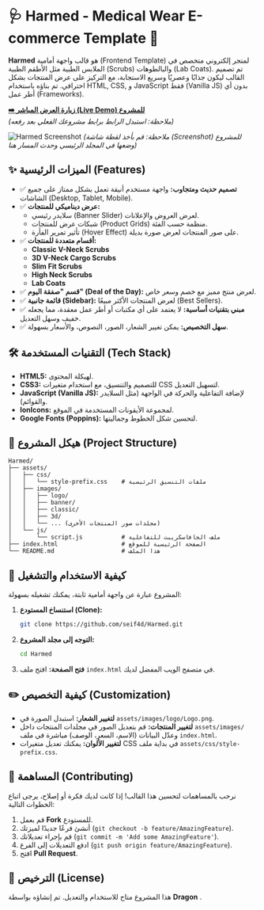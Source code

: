 # 🩺 Harmed - Medical Wear E-commerce Template 👕

**Harmed** هو قالب واجهة أمامية (Frontend Template) لمتجر إلكتروني متخصص في الملابس الطبية مثل الأطقم الطبية (Scrubs) والبالطوهات (Lab Coats). تم تصميم القالب ليكون جذابًا وعصريًا وسريع الاستجابة، مع التركيز على عرض المنتجات بشكل احترافي. تم بناؤه باستخدام HTML, CSS, و JavaScript فقط (Vanilla JS) بدون أي أطر عمل (Frameworks).

**[➡️ زيارة العرض المباشر (Live Demo) للمشروع](https://seif4d.github.io/Harmed/)**  
*(ملاحظة: استبدل الرابط برابط مشروعك الفعلي بعد رفعه)*

![Harmed Screenshot](https://raw.githubusercontent.com/seif4d/Harmed/master/screenshot.png)
*(ملاحظة: قم بأخذ لقطة شاشة (Screenshot) للمشروع وضعها في المجلد الرئيسي وحدث المسار هنا)*

## ✨ الميزات الرئيسية (Features)

*   ✅ **تصميم حديث ومتجاوب:** واجهة مستخدم أنيقة تعمل بشكل ممتاز على جميع الشاشات (Desktop, Tablet, Mobile).
*   ✅ **عرض ديناميكي للمنتجات:**
    *   سلايدر رئيسي (Banner Slider) لعرض العروض والإعلانات.
    *   شبكات عرض للمنتجات (Product Grids) منظمة حسب الفئة.
    *   تأثير تمرير الفأرة (Hover Effect) على صور المنتجات لعرض صورة بديلة.
*   ✅ **أقسام متعددة للمنتجات:**
    *   **Classic V-Neck Scrubs**
    *   **3D V-Neck Cargo Scrubs**
    *   **Slim Fit Scrubs**
    *   **High Neck Scrubs**
    *   **Lab Coats**
*   ✅ **قسم "صفقة اليوم" (Deal of the Day):** لعرض منتج مميز مع خصم وسعر خاص.
*   ✅ **قائمة جانبية (Sidebar):** لعرض المنتجات الأكثر مبيعًا (Best Sellers).
*   ✅ **مبني بتقنيات أساسية:** لا يعتمد على أي مكتبات أو أطر عمل معقدة، مما يجعله خفيف وسهل التعديل.
*   ✅ **سهل التخصيص:** يمكن تغيير الشعار، الصور، النصوص، والأسعار بسهولة.

## 🛠️ التقنيات المستخدمة (Tech Stack)

*   **HTML5:** لهيكلة المحتوى.
*   **CSS3:** للتصميم والتنسيق، مع استخدام متغيرات CSS لتسهيل التعديل.
*   **JavaScript (Vanilla JS):** لإضافة التفاعلية والحركة في الواجهة (مثل السلايدر والقوائم).
*   **IonIcons:** لمجموعة الأيقونات المستخدمة في الموقع.
*   **Google Fonts (Poppins):** لتحسين شكل الخطوط وجماليتها.

## 📂 هيكل المشروع (Project Structure)

```
Harmed/
├── assets/
│   ├── css/
│   │   └── style-prefix.css    # ملفات التنسيق الرئيسية
│   ├── images/
│   │   ├── logo/
│   │   ├── banner/
│   │   ├── classic/
│   │   ├── 3d/
│   │   └── ... (مجلدات صور المنتجات الأخرى)
│   └── js/
│       └── script.js           # ملف الجافاسكريبت للتفاعلية
├── index.html                  # الصفحة الرئيسية للموقع
└── README.md                   # هذا الملف
```

## 🚀 كيفية الاستخدام والتشغيل

المشروع عبارة عن واجهة أمامية ثابتة، يمكنك تشغيله بسهولة:

1.  **استنساخ المستودع (Clone):**
    ```bash
    git clone https://github.com/seif4d/Harmed.git 
    ```
2.  **التوجه إلى مجلد المشروع:**
    ```bash
    cd Harmed
    ```
3.  **فتح الصفحة:**
    افتح ملف `index.html` في متصفح الويب المفضل لديك.

## ✏️ كيفية التخصيص (Customization)

*   **لتغيير الشعار:** استبدل الصورة في `assets/images/logo/Logo.png`.
*   **لتغيير المنتجات:** قم بتعديل الصور في مجلدات المنتجات داخل `assets/images/` وعدّل البيانات (الاسم، السعر، الوصف) مباشرة في ملف `index.html`.
*   **لتغيير الألوان:** يمكنك تعديل متغيرات CSS في بداية ملف `assets/css/style-prefix.css`.

## 🤝 المساهمة (Contributing)

نرحب بالمساهمات لتحسين هذا القالب! إذا كانت لديك فكرة أو إصلاح، يرجى اتباع الخطوات التالية:

1.  قم بعمل **Fork** للمستودع.
2.  أنشئ فرعًا جديدًا لميزتك (`git checkout -b feature/AmazingFeature`).
3.  قم بإجراء تعديلاتك (`git commit -m 'Add some AmazingFeature'`).
4.  ادفع التعديلات إلى الفرع (`git push origin feature/AmazingFeature`).
5.  افتح **Pull Request**.

## 📄 الترخيص (License)

هذا المشروع متاح للاستخدام والتعديل. تم إنشاؤه بواسطة **Dragon** .
